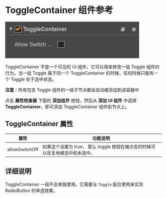 # ToggleContainer 组件参考

![toggle-container](toggle/toggle-container.png)

ToggleContainer 不是一个可见的 UI 组件，它可以用来修改一组 Toggle  组件的行为。当一组 Toggle 属于同一个 ToggleContainer 的时候，任何时候只能有一个 Toggle 处于选中状态。

**注意**：所有包含 Toggle 组件的一级子节点都会自动被添加到该容器中

点击 **属性检查器** 下面的 **添加组件** 按钮，然后从 **添加 UI 组件** 中选择 **ToggleContainer**，即可添加 ToggleContainer 组件到节点上。

<!-- ToggleContainer 的脚本接口请参考 [ToggleContainer API](../../../api/zh/classes/ToggleContainer.html)。 -->

## ToggleContainer 属性

| 属性 |   功能说明
| -------------- | ----------- |
| allowSwitchOff | 如果这个设置为 true， 那么 toggle 按钮在被点击的时候可以反复地被选中和未选中。

## 详细说明

ToggleContainer 一般不会单独使用，它需要与 `Toggle` 配合使用来实现 RadioButton 的单选效果。
